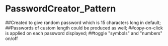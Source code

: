 # PasswordCreator_Pattern
##Created to give random password which is 15 characters long in default;
##Passwords of custom length could be produced as well;
##copy-on-click is applied on each password displayed;
##toggle "symbols" and "numbers" on/off
